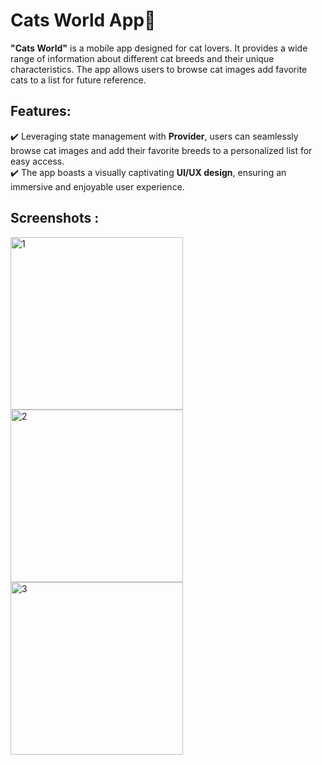 # Cats World  App🐾

**"Cats World"** is a mobile app designed for cat lovers. 
It provides a wide range of information about different cat breeds and their unique characteristics. 
 The app allows users to browse cat images add favorite cats to a list for future reference.

 
## Features:
✔️ Leveraging state management with **Provider**, users can seamlessly browse cat images and add their favorite breeds to a personalized list for easy access.  <br>
✔️ The app boasts a visually captivating **UI/UX design**, ensuring an immersive and enjoyable user experience.

## Screenshots :
<img width="276" alt="1" src="https://github.com/AbrarSaud/CatWorldApp/assets/109272922/7312d9f6-a238-403b-812e-5a7bcf6415ed">
<img width="276" alt="2" src="https://github.com/AbrarSaud/CatWorldApp/assets/109272922/e4a16346-7c6a-42f2-9984-cb1da21e43e4">
<img width="276" alt="3" src="https://github.com/AbrarSaud/CatWorldApp/assets/109272922/6e872f53-114a-4163-856d-083df4709986">
